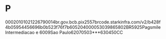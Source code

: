 # P
00020101021226790014br.gov.bcb.pix2557brcode.starkinfra.com/v2/b428f4b05954456696b0b523f76f7b605204000053039865802BR5925Pagsmile Intermediacao e 6009Sao Paulo62070503***630450CC
